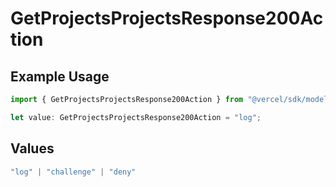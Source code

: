 # GetProjectsProjectsResponse200Action

## Example Usage

```typescript
import { GetProjectsProjectsResponse200Action } from "@vercel/sdk/models/getprojectsop.js";

let value: GetProjectsProjectsResponse200Action = "log";
```

## Values

```typescript
"log" | "challenge" | "deny"
```